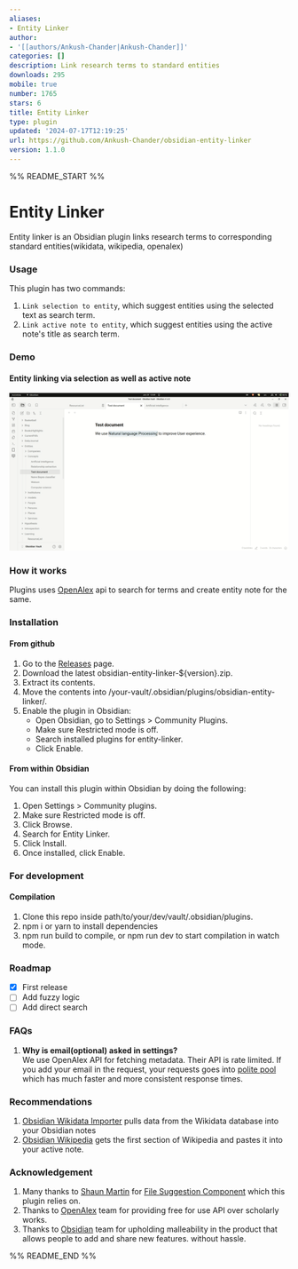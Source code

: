 ```yaml
---
aliases:
- Entity Linker
author:
- '[[authors/Ankush-Chander|Ankush-Chander]]'
categories: []
description: Link research terms to standard entities
downloads: 295
mobile: true
number: 1765
stars: 6
title: Entity Linker
type: plugin
updated: '2024-07-17T12:19:25'
url: https://github.com/Ankush-Chander/obsidian-entity-linker
version: 1.1.0
---
```


%% README_START %%

# Entity Linker

Entity linker is an Obsidian plugin links research terms to corresponding standard entities(wikidata, wikipedia,
openalex)

### Usage

This plugin has two commands:

1. `Link selection to entity`, which suggest entities using the selected text as search term.
2. `Link active note to entity`, which suggest entities using the active note's title as search term.

### Demo
#### Entity linking via selection as well as active note
![Entity linker demo ](https://raw.githubusercontent.com/Ankush-Chander/obsidian-entity-linker/HEAD/demo/entity_linker.gif)

### How it works

Plugins uses [OpenAlex](https://docs.openalex.org/) api to search for terms and create entity note for the same.


### Installation

#### From github

1. Go to the [Releases](https://github.com/Ankush-Chander/obsidian-entity-linker/releases) page.
2. Download the latest obsidian-entity-linker-${version}.zip.
3. Extract its contents.
4. Move the contents into /your-vault/.obsidian/plugins/obsidian-entity-linker/.
5. Enable the plugin in Obsidian:
	- Open Obsidian, go to Settings > Community Plugins.
	- Make sure Restricted mode is off.
	- Search installed plugins for entity-linker.
	- Click Enable.

#### From within Obsidian

You can install this plugin within Obsidian by doing the following:

1. Open Settings > Community plugins.
2. Make sure Restricted mode is off.
3. Click Browse.
4. Search for Entity Linker.
5. Click Install.
6. Once installed, click Enable.

[//]: # (### Changelog)

### For development

#### Compilation

1. Clone this repo inside path/to/your/dev/vault/.obsidian/plugins.
2. npm i or yarn to install dependencies
3. npm run build to compile, or npm run dev to start compilation in watch mode.



### Roadmap

- [x] First release
- [ ] Add fuzzy logic
- [ ] Add direct search

### FAQs

1. **Why is email(optional) asked in settings?**  
   We use OpenAlex API for fetching metadata. Their API is rate limited. If you add your email in the request, your
   requests goes
   into [polite pool](https://docs.openalex.org/how-to-use-the-api/rate-limits-and-authentication#the-polite-pool) which
   has much faster and more consistent response times.

### Recommendations

1. [Obsidian Wikidata Importer](https://github.com/samwho/obsidian-wikidata-importer) pulls data from the Wikidata
   database into your Obsidian notes
2. [Obsidian Wikipedia](https://github.com/jmilldotdev/obsidian-wikipedia) gets the first section of Wikipedia and
   pastes it into your active note.

### Acknowledgement

1. Many thanks to [
Shaun Martin](https://github.com/inhumantsar) for [File Suggestion Component](https://github.com/inhumantsar/obsidian-file-suggestion-component) which this plugin relies on.
2. Thanks to [OpenAlex](https://openalex.org/) team for providing free for use API over scholarly works.
3. Thanks to [Obsidian](htts://obsidian.md]) team for upholding malleability in the product that allows people to add
   and share new features.
   without hassle.


%% README_END %%